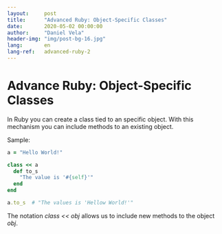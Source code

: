 ```yaml
---
layout:     post
title:      "Advanced Ruby: Object-Specific Classes"
date:       2020-05-02 00:00:00
author:     "Daniel Vela"
header-img: "img/post-bg-16.jpg"
lang:       en
lang-ref:   advanced-ruby-2
---
```


# Advance Ruby: Object-Specific Classes

In Ruby you can create a class tied to an specific object. With this mechanism you can include methods to an existing object.

Sample: 

```ruby
a = "Hello World!"

class << a
  def to_s
    "The value is '#{self}'"
  end
end

a.to_s  # "The values is 'Hellow World!'"
```

The notation *class << obj* allows us to include new methods to the object *obj*.


